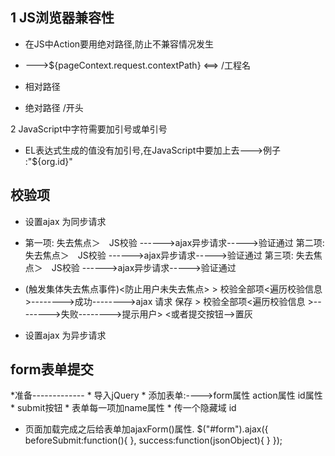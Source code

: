 1 JS浏览器兼容性
---------------------
* 在JS中Action要用绝对路径,防止不兼容情况发生
* --->${pageContext.request.contextPath}  <==>   /工程名

* 相对路径  
* 绝对路径 /开头



2 JavaScript中字符需要加引号或单引号
* EL表达式生成的值没有加引号,在JavaScript中要加上去--->例子 :"${org.id}"



校验项
-------

* 设置ajax 为同步请求
* 
	第一项: 失去焦点＞　JS校验 ------>ajax异步请求----->验证通过
	第二项: 失去焦点＞　JS校验 ------>ajax异步请求----->验证通过
	第三项: 失去焦点＞　JS校验 ------>ajax异步请求----->验证通过

* (触发集体失去焦点事件)<防止用户未失去焦点>
		> 校验全部项<遍历校验信息 >-------->成功-------->ajax 请求 保存
		> 校验全部项<遍历校验信息 >-------->失败-------->提示用户>  <或者提交按钮-->置灰

* 设置ajax 为异步请求



form表单提交
------------
*准备-------------
	* 导入jQuery
	* 添加表单:---->form属性 action属性 id属性
	* submit按钮 
	* 表单每一项加name属性
	* 传一个隐藏域 id

* 页面加载完成之后给表单加ajaxForm()属性.
		$("#form").ajax({
		beforeSubmit:function(){
								},
		success:function(jsonObject){
								}
		});
	